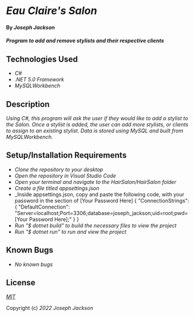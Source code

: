 # _Eau Claire's Salon_
 
#### By _**Joseph Jackson**_
 
#### _Program to add and remove stylists and their respective clients_
 
## Technologies Used
 
* _C#_
* _.NET 5.0 Framework_
* _MySQLWorkbench_

 
## Description
 
_Using C#, this program will ask the user if they would like to add a stylist to the Salon. Once a stylist is added, the user can add more stylists, or clients to assign to an existing stylist. Data is stored using MySQL and built from MySQLWorkbench._

 
## Setup/Installation Requirements


* _Clone the repository to your desktop_
* _Open the repository in Visual Studio Code_
* _Open your terminal and navigate to the HairSalon/HairSalon folder_
* _Create a file titled appsettings.json_
* _Inside appsettings.json, copy and paste the following code, with your password in the section of [Your Password Here]
{
  "ConnectionStrings": {
      "DefaultConnection": "Server=localhost;Port=3306;database=joseph_jackson;uid=root;pwd=[Your Password Here];"
  }
}
* _Run "$ dotnet build" to build the necessary files to view the project_
* _Run "$ dotnet run" to run and view the project_
 
## Known Bugs
 
* _No known bugs_

## License

_[MIT](https://en.wikipedia.org/wiki/MIT_License)_ 

Copyright (c) _2022_ _Joseph Jackson_